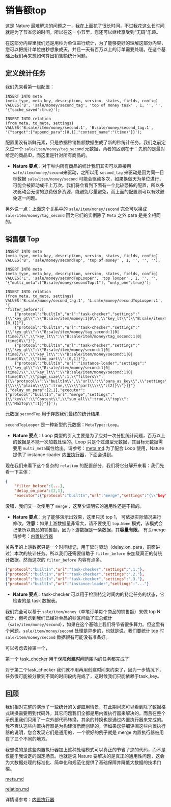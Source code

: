 # 销售额top

这是 Nature 最难解决的问题之一，我在上面花了很长时间，不过我花这么长时间就是为了节省您的时间，所以在这一小节里，您还可以继续享受到“无码”乐趣。

在这部分内容里我们还是用秒为单位进行统计，为了能够更好的理解这部分内容，您可以把统计单位由秒想象成天，并且一天有百万以上的订单需要处理。在这个基础上我们再来想如何算出销售额统计问题。

## 定义统计任务

我们先来看第一组配置：

```mssql
INSERT INTO meta
(meta_type, meta_key, description, version, states, fields, config)
VALUES('B', 'sale/money/second_tag', 'top of money task' , 1, '', '', '{"cache_saved":true}');

INSERT INTO relation
(from_meta, to_meta, settings)
VALUES('B:sale/item/money/second:1', 'B:sale/money/second_tag:1', '{"target":{"append_para":[0,1],"context_name":"(time)"}}');
```

配置里没有新鲜元素，只是依据秒销售额数据生成了新的秒统计任务。我们之前定义过一个 `sale/item/money/tag_second` 元数据，两者的区别在于：先前的是最对给定的商品ID，而这里是针对所有商品的。

- **Nature 要点**：对于秒内所有商品的统计我们其实可以直接用`sale/item/money/second`来驱动，之所以用 `second_tag` 来驱动是因为同一目标数据 `sale/item/money/second` 可能会驱动多次，如果换做天为单位进行，可能会被驱动成千上万次。我们将会看到下面有一个比较恐怖的配置，所以多次驱动会无谓的浪费很多资源，能避免尽量避免，而上面的配置则可以有效避免这一问题。

另外说一点：上面这个关系中的 `sale/item/money/second` 完全可以换成 `sale/item/money/tag_second` 因为它们的实例除了 `Meta` 之外 para 是完全相同的。

## 销售额 Top

```mysql
INSERT INTO meta
(meta_type, meta_key, description, version, states, fields, config)
VALUES('B', 'sale/money/secondTop', 'top of money' , 1, '', '', '');

INSERT INTO meta
(meta_type, meta_key, description, version, states, fields, config)
VALUES('L', 'sale/money/secondTopLooper', 'top looper' , 1, '', '', '{"multi_meta":["B:sale/money/secondTop:1"], "only_one":true}');

INSERT INTO relation
(from_meta, to_meta, settings)
VALUES('B:sale/money/second_tag:1', 'L:sale/money/secondTopLooper:1', '{
"filter_before":[
    {"protocol":"builtIn","url":"task-checker","settings":"{\\"key_gt\\":\\"B:sale/item/money:1|0\\",\\"key_lt\\":\\"B:sale/item/money:1|1\\",\\"time_part\\":[0,1]}"},
    {"protocol":"builtIn","url":"task-checker","settings":"{\\"key_gt\\":\\"B:sale/item/money/tag_second:1|0|(time)/\\",\\"key_lt\\":\\"B:sale/item/money/tag_second:1|0|(time)0\\"}"},
    {"protocol":"builtIn","url":"task-checker","settings":"{\\"key_gt\\":\\"B:sale/item/money/second:1|0|(time)/\\",\\"key_lt\\":\\"B:sale/item/money/second:1|0|(time)0\\",\\"time_part\\":[0,1]}"},
    {"protocol":"builtIn","url":"instance-loader","settings":"{\\"key_gt\\":\\"B:sale/item/money/second:1|0|(time)/\\",\\"key_lt\\":\\"B:sale/item/money/second:1|0|(time)0\\",\\"page_size\\":1,\\"filters\\":[{\\"protocol\\":\\"builtIn\\",\\"url\\":\\"para_as_key\\",\\"settings\\":\\"{\\\\\\"plain\\\\\\":true,\\\\\\"part\\\\\\":[2]}\\"}]}"}
],"delay_on_para":[2,1],"executor":{"protocol":"builtIn","url":"merge","settings":"{\\"key\\":\\"Content\\",\\"sum_all\\":true,\\"top\\":{\\"MaxTop\\":1}}"}}');
```

元数据 `secondTop` 用于存放我们最终的统计结果

`secondTopLooper` 是一种新型的元数据：`MetaType::Loop`。

- **Nature 要点**：Loop 类型的引入主要是为了应对一次分批统计问题，百万以上的数据是不能一次加载处理的。Loop 只是个过渡型元数据，其目标元数据需要用 `multi_meta`属性给出。请参考：[meta.md](https://github.com/llxxbb/Nature/blob/master/doc/ZH/help/meta.md).为了配合 Loop 使用，Nature 提供了 instance-loader [内置执行器](https://github.com/llxxbb/Nature/blob/master/doc/ZH/help/built-in.md)，下面会讲到。

现在我们来看下这个复杂的 `relation` 的配置部分，我们将它分解开来看：我们先看一下主体：

```json
{
	"filter_before":[...],
    "delay_on_para":[2,1],
    "executor":{"protocol":"builtIn","url":"merge","settings":"{\\"key\\":\\"Content\\",\\"sum_all\\":true,\\"top\\":{\\"MaxTop\\":1}}"}}
```

没错，我们又一次使用了 `merge` ，这至少证明它的通用性还是不错的。

- **Nature 要点**：为了能够演示出效果，这里只求 top 1， 可依据实际情况进行修改。**注意**：如果上游数据量非常大，请不要使用 `top.None` 模式，该模式会记录所以商品的销售额，因为下游数据是一条数据，其**容量有限**。 有关merge 请参考：[内置执行器](https://github.com/llxxbb/Nature/blob/master/doc/ZH/help/built-in.md)

关系里的上游数据只是一个时间标记，用于延时驱动（delay_on_para，前面讲过）本次的统计任务。所以我们还需要借助于 `filter_before` 来加载真正的待统计数据。然而这次的 `filter_before` 内容有点多。

```json
{"protocol":"builtIn","url":"task-checker","settings":".1."},
{"protocol":"builtIn","url":"task-checker","settings":".2."},
{"protocol":"builtIn","url":"task-checker","settings":".3."},
{"protocol":"builtIn","url":"instance-loader","settings":"..."}
```

- **Nature 要点**：task-checker 可以用于检测特定时间内的特定任务的状态，它检查的是 task 数据表。

我们完全可以基于 `sale/item/money`（单笔订单每个商品的销售额）来做 top N 统计，但考虑到我们已经对单品的秒区间做了汇总统计（`sale/item/money/second`），如果在这个基础上我们将节省很多算力。但这里有个问题，`sale/item/money/second` 处理是异步的，也就是说，我们要统计 top 时`sale/item/money/second` 数据很有可能没有准备好。



可以考虑去掉第一个，



第一个 task_checker 用于保障**创建时间**范围内的任务都完成了

对于第二个task_checker 我们就不用再用创建时间来约束了，因为一步情况下，任务很可能被分散到不同的时间段内完成了，这时候我们只能依赖于task_key。



## 回顾

我们相对完整的演示了一些统计的关键应用情景，在此期间您可以看到除了数据格式转换需要用到代码外，其它问题我们全都是用内置执行器来解决的。而且在整个示例里我们只用了一次外部代码转换，其余的转换也是通过内置执行器来完成的。我不否认这些内置执行器是为构建演示而创建的，但如果您仔细评阅这些内置执行器的说明，您会发现它们是通用的，一个很好的例子就是 merge 内置执行器被用在了三个不同的地方。

我想说的是这些内置执行器加上这种处理模式可以真正的节省了您的代码，而不是仅能于我设定的固定场景。也就是说 Nature 要解决的是真正的通用性问题，这会为大数据处理的标准化、简单化和规范化提供了基础保障并降低大数据的技术门槛。



[meta.md](https://github.com/llxxbb/Nature/blob/master/doc/ZH/help/meta.md)

[relation.md](https://github.com/llxxbb/Nature/blob/master/doc/ZH/help/relation.md)

详情请参考：[内置执行器](https://github.com/llxxbb/Nature/blob/master/doc/ZH/help/built-in.md)